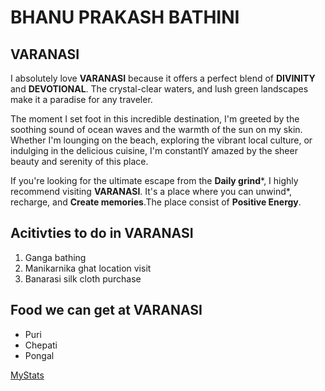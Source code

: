 # BHANU PRAKASH BATHINI

## VARANASI

I absolutely love **VARANASI** because it offers a perfect blend of **DIVINITY** and **DEVOTIONAL**. The  crystal-clear waters, and lush green landscapes make it a paradise for any traveler. 

The moment I set foot in this incredible destination, I'm greeted by the soothing sound of ocean waves and the warmth of the sun on my skin. Whether I'm lounging on the beach, exploring the vibrant local culture, or indulging in the delicious cuisine, I'm constantlY amazed by the sheer beauty and serenity of this place.

If you're looking for the ultimate escape from the **Daily grind***, I highly recommend visiting **VARANASI**. It's a place where you can unwind*, recharge, and **Create memories**.The place consist of __Positive Energy__.

## Acitivties to do in VARANASI
1. Ganga bathing
2. Manikarnika ghat location visit
3. Banarasi silk cloth purchase

## Food we can get at VARANASI
* Puri
* Chepati
* Pongal

[MyStats](https://github.com/Bhanu20022003/my2-bathini/blob/main/MyStats.md)
